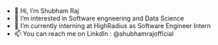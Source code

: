 - 👋 Hi, I’m Shubham Raj
- 👀 I’m interested in Software engneering and Data Science
- 🌱 I’m currently interning at HighRadius as Software Engineer Intern
- 📫 You can reach me on LinkdIn : @shubhamrajofficial

<!---
shubhamraj-git/shubhamraj-git is a ✨ special ✨ repository because its `README.md` (this file) appears on your GitHub profile.
You can click the Preview link to take a look at your changes.
--->
